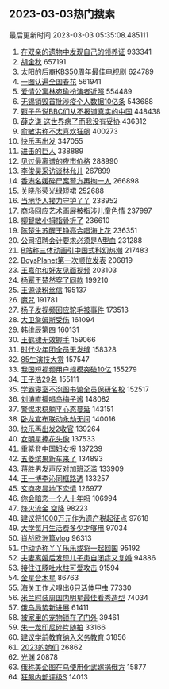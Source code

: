 ## 2023-03-03热门搜索 
最后更新时间 2023-03-03 05:35:08.485111 
1. [在双亲的遗物中发现自己的领养证](https://s.weibo.com/weibo?q=%23%E5%9C%A8%E5%8F%8C%E4%BA%B2%E7%9A%84%E9%81%97%E7%89%A9%E4%B8%AD%E5%8F%91%E7%8E%B0%E8%87%AA%E5%B7%B1%E7%9A%84%E9%A2%86%E5%85%BB%E8%AF%81%23&t=31&band_rank=12&Refer=top) 933341
1. [胡金秋](https://s.weibo.com/weibo?q=%E8%83%A1%E9%87%91%E7%A7%8B&t=31&band_rank=1&Refer=top) 657191
1. [太阳的后裔KBS50周年最佳电视剧](https://s.weibo.com/weibo?q=%23%E5%A4%AA%E9%98%B3%E7%9A%84%E5%90%8E%E8%A3%94KBS50%E5%91%A8%E5%B9%B4%E6%9C%80%E4%BD%B3%E7%94%B5%E8%A7%86%E5%89%A7%23&t=31&band_rank=2&Refer=top) 624789
1. [一图认遍全国春花](https://s.weibo.com/weibo?q=%23%E4%B8%80%E5%9B%BE%E8%AE%A4%E9%81%8D%E5%85%A8%E5%9B%BD%E6%98%A5%E8%8A%B1%23&t=31&band_rank=3&Refer=top) 561941
1. [爱情公寓林宛瑜扮演者近照](https://s.weibo.com/weibo?q=%23%E7%88%B1%E6%83%85%E5%85%AC%E5%AF%93%E6%9E%97%E5%AE%9B%E7%91%9C%E6%89%AE%E6%BC%94%E8%80%85%E8%BF%91%E7%85%A7%23&t=31&band_rank=4&Refer=top) 554489
1. [无锡销毁首批涉疫个人数据10亿条](https://s.weibo.com/weibo?q=%23%E6%97%A0%E9%94%A1%E9%94%80%E6%AF%81%E9%A6%96%E6%89%B9%E6%B6%89%E7%96%AB%E4%B8%AA%E4%BA%BA%E6%95%B0%E6%8D%AE10%E4%BA%BF%E6%9D%A1%23&t=31&band_rank=14&Refer=top) 543688
1. [甄子丹说BBC们从不报道真实的中国](https://s.weibo.com/weibo?q=%23%E7%94%84%E5%AD%90%E4%B8%B9%E8%AF%B4BBC%E4%BB%AC%E4%BB%8E%E4%B8%8D%E6%8A%A5%E9%81%93%E7%9C%9F%E5%AE%9E%E7%9A%84%E4%B8%AD%E5%9B%BD%23&t=31&band_rank=5&Refer=top) 448438
1. [薛之谦 这世界病了而我没有妥协](https://s.weibo.com/weibo?q=%E8%96%9B%E4%B9%8B%E8%B0%A6%20%E8%BF%99%E4%B8%96%E7%95%8C%E7%97%85%E4%BA%86%E8%80%8C%E6%88%91%E6%B2%A1%E6%9C%89%E5%A6%A5%E5%8D%8F&t=31&band_rank=6&Refer=top) 436312
1. [俞敏洪称不太喜欢狂飙](https://s.weibo.com/weibo?q=%23%E4%BF%9E%E6%95%8F%E6%B4%AA%E7%A7%B0%E4%B8%8D%E5%A4%AA%E5%96%9C%E6%AC%A2%E7%8B%82%E9%A3%99%23&t=31&band_rank=7&Refer=top) 400273
1. [快乐再出发](https://s.weibo.com/weibo?q=%E5%BF%AB%E4%B9%90%E5%86%8D%E5%87%BA%E5%8F%91&t=31&band_rank=8&Refer=top) 347055
1. [进击的巨人](https://s.weibo.com/weibo?q=%E8%BF%9B%E5%87%BB%E7%9A%84%E5%B7%A8%E4%BA%BA&t=31&band_rank=6&Refer=top) 338889
1. [见过最离谱的夜市价格](https://s.weibo.com/weibo?q=%23%E8%A7%81%E8%BF%87%E6%9C%80%E7%A6%BB%E8%B0%B1%E7%9A%84%E5%A4%9C%E5%B8%82%E4%BB%B7%E6%A0%BC%23&t=31&band_rank=9&Refer=top) 288990
1. [李俊昊采访谈林允儿](https://s.weibo.com/weibo?q=%23%E6%9D%8E%E4%BF%8A%E6%98%8A%E9%87%87%E8%AE%BF%E8%B0%88%E6%9E%97%E5%85%81%E5%84%BF%23&t=31&band_rank=18&Refer=top) 267899
1. [香港名媛碎尸案警方再拘一人](https://s.weibo.com/weibo?q=%23%E9%A6%99%E6%B8%AF%E5%90%8D%E5%AA%9B%E7%A2%8E%E5%B0%B8%E6%A1%88%E8%AD%A6%E6%96%B9%E5%86%8D%E6%8B%98%E4%B8%80%E4%BA%BA%23&t=31&band_rank=11&Refer=top) 266898
1. [关晓彤荧光绿短裙](https://s.weibo.com/weibo?q=%23%E5%85%B3%E6%99%93%E5%BD%A4%E8%8D%A7%E5%85%89%E7%BB%BF%E7%9F%AD%E8%A3%99%23&t=31&band_rank=15&Refer=top) 252688
1. [当地华人接力守护丫丫](https://s.weibo.com/weibo?q=%23%E5%BD%93%E5%9C%B0%E5%8D%8E%E4%BA%BA%E6%8E%A5%E5%8A%9B%E5%AE%88%E6%8A%A4%E4%B8%AB%E4%B8%AB%23&t=31&band_rank=10&Refer=top) 238952
1. [商场回应艺术画展被指涉儿童色情](https://s.weibo.com/weibo?q=%23%E5%95%86%E5%9C%BA%E5%9B%9E%E5%BA%94%E8%89%BA%E6%9C%AF%E7%94%BB%E5%B1%95%E8%A2%AB%E6%8C%87%E6%B6%89%E5%84%BF%E7%AB%A5%E8%89%B2%E6%83%85%23&t=31&band_rank=13&Refer=top) 237997
1. [柳智敏小拇指骨折了](https://s.weibo.com/weibo?q=%23%E6%9F%B3%E6%99%BA%E6%95%8F%E5%B0%8F%E6%8B%87%E6%8C%87%E9%AA%A8%E6%8A%98%E4%BA%86%23&t=31&band_rank=16&Refer=top) 236610
1. [陈楚生苏醒王铮亮合唱海上花](https://s.weibo.com/weibo?q=%23%E9%99%88%E6%A5%9A%E7%94%9F%E8%8B%8F%E9%86%92%E7%8E%8B%E9%93%AE%E4%BA%AE%E5%90%88%E5%94%B1%E6%B5%B7%E4%B8%8A%E8%8A%B1%23&t=31&band_rank=17&Refer=top) 236351
1. [公司招聘会计要求必须是A型血](https://s.weibo.com/weibo?q=%23%E5%85%AC%E5%8F%B8%E6%8B%9B%E8%81%98%E4%BC%9A%E8%AE%A1%E8%A6%81%E6%B1%82%E5%BF%85%E9%A1%BB%E6%98%AFA%E5%9E%8B%E8%A1%80%23&t=31&band_rank=19&Refer=top) 231288
1. [B站称三体动画引中国式科幻热潮](https://s.weibo.com/weibo?q=%23B%E7%AB%99%E7%A7%B0%E4%B8%89%E4%BD%93%E5%8A%A8%E7%94%BB%E5%BC%95%E4%B8%AD%E5%9B%BD%E5%BC%8F%E7%A7%91%E5%B9%BB%E7%83%AD%E6%BD%AE%23&t=31&band_rank=50&Refer=top) 217483
1. [BoysPlanet第一次顺位发表](https://s.weibo.com/weibo?q=%23BoysPlanet%E7%AC%AC%E4%B8%80%E6%AC%A1%E9%A1%BA%E4%BD%8D%E5%8F%91%E8%A1%A8%23&t=31&band_rank=20&Refer=top) 206819
1. [王嘉尔和好友见面视频](https://s.weibo.com/weibo?q=%23%E7%8E%8B%E5%98%89%E5%B0%94%E5%92%8C%E5%A5%BD%E5%8F%8B%E8%A7%81%E9%9D%A2%E8%A7%86%E9%A2%91%23&t=31&band_rank=31&Refer=top) 203103
1. [杨幂王楚然穿了同款](https://s.weibo.com/weibo?q=%23%E6%9D%A8%E5%B9%82%E7%8E%8B%E6%A5%9A%E7%84%B6%E7%A9%BF%E4%BA%86%E5%90%8C%E6%AC%BE%23&t=31&band_rank=21&Refer=top) 199210
1. [王源读粉丝信](https://s.weibo.com/weibo?q=%23%E7%8E%8B%E6%BA%90%E8%AF%BB%E7%B2%89%E4%B8%9D%E4%BF%A1%23&t=31&band_rank=22&Refer=top) 195137
1. [魔咒](https://s.weibo.com/weibo?q=%E9%AD%94%E5%92%92&t=31&band_rank=23&Refer=top) 191781
1. [杨子发视频回应驼毛被事件](https://s.weibo.com/weibo?q=%23%E6%9D%A8%E5%AD%90%E5%8F%91%E8%A7%86%E9%A2%91%E5%9B%9E%E5%BA%94%E9%A9%BC%E6%AF%9B%E8%A2%AB%E4%BA%8B%E4%BB%B6%23&t=31&band_rank=24&Refer=top) 173513
1. [大卫詹姆斯受伤](https://s.weibo.com/weibo?q=%23%E5%A4%A7%E5%8D%AB%E8%A9%B9%E5%A7%86%E6%96%AF%E5%8F%97%E4%BC%A4%23&t=31&band_rank=25&Refer=top) 161094
1. [韩维辰第四](https://s.weibo.com/weibo?q=%23%E9%9F%A9%E7%BB%B4%E8%BE%B0%E7%AC%AC%E5%9B%9B%23&t=31&band_rank=26&Refer=top) 160131
1. [王鹤棣无效握手](https://s.weibo.com/weibo?q=%23%E7%8E%8B%E9%B9%A4%E6%A3%A3%E6%97%A0%E6%95%88%E6%8F%A1%E6%89%8B%23&t=31&band_rank=27&Refer=top) 159066
1. [时代少年团全员无发缝](https://s.weibo.com/weibo?q=%23%E6%97%B6%E4%BB%A3%E5%B0%91%E5%B9%B4%E5%9B%A2%E5%85%A8%E5%91%98%E6%97%A0%E5%8F%91%E7%BC%9D%23&t=31&band_rank=28&Refer=top) 158328
1. [85生演技大赏](https://s.weibo.com/weibo?q=%2385%E7%94%9F%E6%BC%94%E6%8A%80%E5%A4%A7%E8%B5%8F%23&t=31&band_rank=29&Refer=top) 157547
1. [我国短视频用户规模突破10亿](https://s.weibo.com/weibo?q=%23%E6%88%91%E5%9B%BD%E7%9F%AD%E8%A7%86%E9%A2%91%E7%94%A8%E6%88%B7%E8%A7%84%E6%A8%A1%E7%AA%81%E7%A0%B410%E4%BA%BF%23&t=31&band_rank=30&Refer=top) 155279
1. [王子浩29名](https://s.weibo.com/weibo?q=%E7%8E%8B%E5%AD%90%E6%B5%A929%E5%90%8D&t=31&band_rank=31&Refer=top) 155111
1. [学霸寝室不泡图书馆全员保研名校](https://s.weibo.com/weibo?q=%23%E5%AD%A6%E9%9C%B8%E5%AF%9D%E5%AE%A4%E4%B8%8D%E6%B3%A1%E5%9B%BE%E4%B9%A6%E9%A6%86%E5%85%A8%E5%91%98%E4%BF%9D%E7%A0%94%E5%90%8D%E6%A0%A1%23&t=31&band_rank=32&Refer=top) 152517
1. [刘涛直播唱乌梅子酱](https://s.weibo.com/weibo?q=%23%E5%88%98%E6%B6%9B%E7%9B%B4%E6%92%AD%E5%94%B1%E4%B9%8C%E6%A2%85%E5%AD%90%E9%85%B1%23&t=31&band_rank=33&Refer=top) 148082
1. [警惕求稳躺平心态蔓延](https://s.weibo.com/weibo?q=%23%E8%AD%A6%E6%83%95%E6%B1%82%E7%A8%B3%E8%BA%BA%E5%B9%B3%E5%BF%83%E6%80%81%E8%94%93%E5%BB%B6%23&t=31&band_rank=34&Refer=top) 143151
1. [卧龙宣布联动永劫无间](https://s.weibo.com/weibo?q=%23%E5%8D%A7%E9%BE%99%E5%AE%A3%E5%B8%83%E8%81%94%E5%8A%A8%E6%B0%B8%E5%8A%AB%E6%97%A0%E9%97%B4%23&t=31&band_rank=35&Refer=top) 140016
1. [快乐再出发2收官](https://s.weibo.com/weibo?q=%23%E5%BF%AB%E4%B9%90%E5%86%8D%E5%87%BA%E5%8F%912%E6%94%B6%E5%AE%98%23&t=31&band_rank=36&Refer=top) 139264
1. [女明星捧花头像](https://s.weibo.com/weibo?q=%23%E5%A5%B3%E6%98%8E%E6%98%9F%E6%8D%A7%E8%8A%B1%E5%A4%B4%E5%83%8F%23&t=31&band_rank=37&Refer=top) 137533
1. [重紫登中国妇女报](https://s.weibo.com/weibo?q=%23%E9%87%8D%E7%B4%AB%E7%99%BB%E4%B8%AD%E5%9B%BD%E5%A6%87%E5%A5%B3%E6%8A%A5%23&t=31&band_rank=38&Refer=top) 137239
1. [五菱缤果新车来了](https://s.weibo.com/weibo?q=%E4%BA%94%E8%8F%B1%E7%BC%A4%E6%9E%9C%E6%96%B0%E8%BD%A6%E6%9D%A5%E4%BA%86&t=31&band_rank=39&Refer=top) 134893
1. [蒋胜男发声反对加班泛滥](https://s.weibo.com/weibo?q=%23%E8%92%8B%E8%83%9C%E7%94%B7%E5%8F%91%E5%A3%B0%E5%8F%8D%E5%AF%B9%E5%8A%A0%E7%8F%AD%E6%B3%9B%E6%BB%A5%23&t=31&band_rank=40&Refer=top) 133909
1. [王一博李沁同框路透](https://s.weibo.com/weibo?q=%23%E7%8E%8B%E4%B8%80%E5%8D%9A%E6%9D%8E%E6%B2%81%E5%90%8C%E6%A1%86%E8%B7%AF%E9%80%8F%23&t=31&band_rank=41&Refer=top) 133257
1. [玄商夜昙地下恋情](https://s.weibo.com/weibo?q=%23%E7%8E%84%E5%95%86%E5%A4%9C%E6%98%99%E5%9C%B0%E4%B8%8B%E6%81%8B%E6%83%85%23&t=31&band_rank=42&Refer=top) 126977
1. [你会暗恋一个人十年吗](https://s.weibo.com/weibo?q=%23%E4%BD%A0%E4%BC%9A%E6%9A%97%E6%81%8B%E4%B8%80%E4%B8%AA%E4%BA%BA%E5%8D%81%E5%B9%B4%E5%90%97%23&t=31&band_rank=43&Refer=top) 106994
1. [烽火流金 空降](https://s.weibo.com/weibo?q=%E7%83%BD%E7%81%AB%E6%B5%81%E9%87%91%20%E7%A9%BA%E9%99%8D&t=31&band_rank=44&Refer=top) 98223
1. [建议将1000万元作为遗产税起征点](https://s.weibo.com/weibo?q=%23%E5%BB%BA%E8%AE%AE%E5%B0%861000%E4%B8%87%E5%85%83%E4%BD%9C%E4%B8%BA%E9%81%97%E4%BA%A7%E7%A8%8E%E8%B5%B7%E5%BE%81%E7%82%B9%23&t=31&band_rank=45&Refer=top) 97618
1. [大学每月生活费多少才够用](https://s.weibo.com/weibo?q=%23%E5%A4%A7%E5%AD%A6%E6%AF%8F%E6%9C%88%E7%94%9F%E6%B4%BB%E8%B4%B9%E5%A4%9A%E5%B0%91%E6%89%8D%E5%A4%9F%E7%94%A8%23&t=31&band_rank=49&Refer=top) 97034
1. [肖战欧洲篇vlog](https://s.weibo.com/weibo?q=%23%E8%82%96%E6%88%98%E6%AC%A7%E6%B4%B2%E7%AF%87vlog%23&t=31&band_rank=46&Refer=top) 96313
1. [中动协称丫丫乐乐或将一起回国](https://s.weibo.com/weibo?q=%23%E4%B8%AD%E5%8A%A8%E5%8D%8F%E7%A7%B0%E4%B8%AB%E4%B8%AB%E4%B9%90%E4%B9%90%E6%88%96%E5%B0%86%E4%B8%80%E8%B5%B7%E5%9B%9E%E5%9B%BD%23&t=31&band_rank=47&Refer=top) 95192
1. [夫妻离婚后发现儿子患自闭症又复婚](https://s.weibo.com/weibo?q=%23%E5%A4%AB%E5%A6%BB%E7%A6%BB%E5%A9%9A%E5%90%8E%E5%8F%91%E7%8E%B0%E5%84%BF%E5%AD%90%E6%82%A3%E8%87%AA%E9%97%AD%E7%97%87%E5%8F%88%E5%A4%8D%E5%A9%9A%23&t=31&band_rank=48&Refer=top) 94886
1. [接住江豚吐水柱可爱攻击](https://s.weibo.com/weibo?q=%23%E6%8E%A5%E4%BD%8F%E6%B1%9F%E8%B1%9A%E5%90%90%E6%B0%B4%E6%9F%B1%E5%8F%AF%E7%88%B1%E6%94%BB%E5%87%BB%23&t=31&band_rank=49&Refer=top) 91594
1. [金星合木星](https://s.weibo.com/weibo?q=%23%E9%87%91%E6%98%9F%E5%90%88%E6%9C%A8%E6%98%9F%23&t=31&band_rank=50&Refer=top) 86763
1. [海关工作犬嗅出6只活体甲虫](https://s.weibo.com/weibo?q=%23%E6%B5%B7%E5%85%B3%E5%B7%A5%E4%BD%9C%E7%8A%AC%E5%97%85%E5%87%BA6%E5%8F%AA%E6%B4%BB%E4%BD%93%E7%94%B2%E8%99%AB%23&t=31&band_rank=33&Refer=top) 77330
1. [米兰时装周国内明星最佳看秀造型](https://s.weibo.com/weibo?q=%23%E7%B1%B3%E5%85%B0%E6%97%B6%E8%A3%85%E5%91%A8%E5%9B%BD%E5%86%85%E6%98%8E%E6%98%9F%E6%9C%80%E4%BD%B3%E7%9C%8B%E7%A7%80%E9%80%A0%E5%9E%8B%23&t=31&band_rank=18&Refer=top) 74034
1. [俄乌局势新进展](https://s.weibo.com/weibo?q=%23%E4%BF%84%E4%B9%8C%E5%B1%80%E5%8A%BF%E6%96%B0%E8%BF%9B%E5%B1%95%23&t=31&band_rank=44&Refer=top) 61411
1. [被家里的宠物锁在了门外](https://s.weibo.com/weibo?q=%23%E8%A2%AB%E5%AE%B6%E9%87%8C%E7%9A%84%E5%AE%A0%E7%89%A9%E9%94%81%E5%9C%A8%E4%BA%86%E9%97%A8%E5%A4%96%23&t=31&band_rank=40&Refer=top) 39461
1. [朱一龙印尼碎片随拍](https://s.weibo.com/weibo?q=%23%E6%9C%B1%E4%B8%80%E9%BE%99%E5%8D%B0%E5%B0%BC%E7%A2%8E%E7%89%87%E9%9A%8F%E6%8B%8D%23&t=31&band_rank=47&Refer=top) 33166
1. [建议学前教育纳入义务教育](https://s.weibo.com/weibo?q=%23%E5%BB%BA%E8%AE%AE%E5%AD%A6%E5%89%8D%E6%95%99%E8%82%B2%E7%BA%B3%E5%85%A5%E4%B9%89%E5%8A%A1%E6%95%99%E8%82%B2%23&t=31&band_rank=36&Refer=top) 31856
1. [2023的她们](https://s.weibo.com/weibo?q=2023%E7%9A%84%E5%A5%B9%E4%BB%AC&t=31&band_rank=50&Refer=top) 26862
1. [光渊](https://s.weibo.com/weibo?q=%23%E5%85%89%E6%B8%8A%23&t=31&band_rank=46&Refer=top) 20878
1. [俄称美企图在乌使用化武嫁祸俄方](https://s.weibo.com/weibo?q=%23%E4%BF%84%E7%A7%B0%E7%BE%8E%E4%BC%81%E5%9B%BE%E5%9C%A8%E4%B9%8C%E4%BD%BF%E7%94%A8%E5%8C%96%E6%AD%A6%E5%AB%81%E7%A5%B8%E4%BF%84%E6%96%B9%23&t=31&band_rank=49&Refer=top) 15877
1. [狂飙内部评级S](https://s.weibo.com/weibo?q=%23%E7%8B%82%E9%A3%99%E5%86%85%E9%83%A8%E8%AF%84%E7%BA%A7S%23&t=31&band_rank=46&Refer=top) 14013
